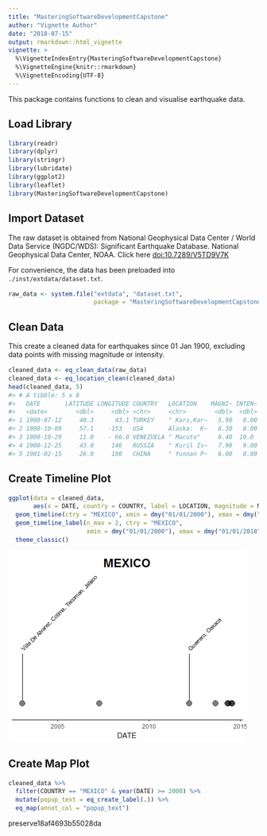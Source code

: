 ```yaml
---
title: "MasteringSoftwareDevelopmentCapstone"
author: "Vignette Author"
date: "2018-07-15"
output: rmarkdown::html_vignette
vignette: >
  %\VignetteIndexEntry{MasteringSoftwareDevelopmentCapstone}
  %\VignetteEngine{knitr::rmarkdown}
  %\VignetteEncoding{UTF-8}
---
```




This package contains functions to clean and visualise earthquake data.

## Load Library

```r
library(readr)
library(dplyr)
library(stringr)
library(lubridate)
library(ggplot2)
library(leaflet)
library(MasteringSoftwareDevelopmentCapstone)
```

## Import Dataset
The raw dataset is obtained from National Geophysical Data Center / World Data Service (NGDC/WDS): Significant Earthquake Database. National Geophysical Data Center, NOAA. Click here [doi:10.7289/V5TD9V7K](http://dx.doi.org/10.7289/V5TD9V7K)

For convenience, the data has been preloaded into `./inst/extdata/dataset.txt`.


```r
raw_data <- system.file("extdata", "dataset.txt", 
                        package = "MasteringSoftwareDevelopmentCapstone")
```

## Clean Data
This create a cleaned data for earthquakes since 01 Jan 1900, excluding data points with missing magnitude or intensity.

```r
cleaned_data <- eq_clean_data(raw_data)
cleaned_data <- eq_location_clean(cleaned_data)
head(cleaned_data, 5)
#> # A tibble: 5 x 8
#>   DATE       LATITUDE LONGITUDE COUNTRY   LOCATION    MAGNI~ INTEN~ DEATH~
#>   <date>        <dbl>     <dbl> <chr>     <chr>        <dbl>  <dbl>  <dbl>
#> 1 1900-07-12     40.3      43.1 TURKEY    " Kars,Kar~   5.90   8.00    0  
#> 2 1900-10-09     57.1    -153   USA       Alaska:  K~   8.30   8.00    0  
#> 3 1900-10-29     11.0    - 66.0 VENEZUELA " Macuto"     8.40  10.0    25.0
#> 4 1900-12-25     43.0     146   RUSSIA    " Kuril Is~   7.90   9.00    0  
#> 5 1901-02-15     26.0     100   CHINA     " Yunnan P~   6.00   8.00    0
```

## Create Timeline Plot

```r
ggplot(data = cleaned_data, 
       aes(x = DATE, country = COUNTRY, label = LOCATION, magnitude = MAGNITUDE)) +
  geom_timeline(ctry = "MEXICO", xmin = dmy("01/01/2000"), xmax = dmy("01/01/2018")) +
  geom_timeline_label(n_max = 2, ctry = "MEXICO", 
                      xmin = dmy("01/01/2000"), xmax = dmy("01/01/2018")) +
  theme_classic()
```

![](MasteringSoftwareDevelopmentCapstone_files/figure-html/unnamed-chunk-6-1.png)<!-- -->

## Create Map Plot

```r
cleaned_data %>% 
  filter(COUNTRY == "MEXICO" & year(DATE) >= 2000) %>% 
  mutate(popup_text = eq_create_label(.)) %>% 
  eq_map(annot_col = "popup_text")
```

preserve18af4693b55028da

